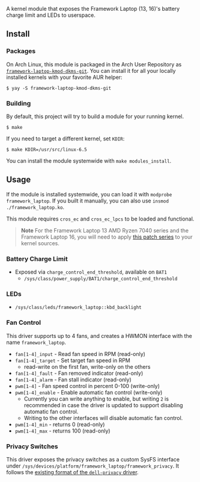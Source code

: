 A kernel module that exposes the Framework Laptop (13, 16)'s battery charge limit and LEDs to userspace.

## Install

### Packages

On Arch Linux, this module is packaged in the Arch User Repository as
[`framework-laptop-kmod-dkms-git`](https://aur.archlinux.org/packages/framework-laptop-kmod-dkms-git).
You can install it for all your locally installed kernels with your favorite
AUR helper:

```console
$ yay -S framework-laptop-kmod-dkms-git
```

### Building

By default, this project will try to build a module for your running kernel.

```console
$ make
```

If you need to target a different kernel, set `KDIR`:

```console
$ make KDIR=/usr/src/linux-6.5
```

You can install the module systemwide with `make modules_install`.

## Usage

If the module is installed systemwide, you can load it with 
`modprobe framework_laptop`. If you built it manually, you can also use
`insmod ./framework_laptop.ko`.

This module requires `cros_ec` and `cros_ec_lpcs` to be loaded and functional.

> **Note**
> For the Framework Laptop 13 AMD Ryzen 7040 series and the Framework Laptop 16,
> you will need to apply [this patch series](https://lore.kernel.org/chrome-platform/20231005160701.19987-1-dustin@howett.net/) to your kernel sources.

### Battery Charge Limit

- Exposed via `charge_control_end_threshold`, available on `BAT1`
   - `/sys/class/power_supply/BAT1/charge_control_end_threshold`

### LEDs

- `/sys/class/leds/framework_laptop::kbd_backlight`

### Fan Control

This driver supports up to 4 fans, and creates a HWMON interface with the name `framework_laptop`.

- `fan[1-4]_input` - Read fan speed in RPM (read-only)
- `fan[1-4]_target` - Set target fan speed in RPM
  - read-write on the first fan, write-only on the others
- `fan[1-4]_fault` - Fan removed indicator (read-only)
- `fan[1-4]_alarm` - Fan stall indicator (read-only)
- `pwm[1-4]` - Fan speed control in percent 0-100 (write-only)
- `pwm[1-4]_enable` - Enable automatic fan control (write-only)
  - Currently you can write anything to enable, but writing `2` is recommended in case the driver is updated to support disabling automatic fan control.
  - Writing to the other interfaces will disable automatic fan control.
- `pwm[1-4]_min` - returns 0 (read-only)
- `pwm[1-4]_max` - returns 100 (read-only)

### Privacy Switches

This driver exposes the privacy switches as a custom SysFS interface under `/sys/devices/platform/framework_laptop/framework_privacy`.
It follows the [existing format of the `dell-privacy` driver](https://www.kernel.org/doc/Documentation/ABI/testing/sysfs-platform-dell-privacy-wmi).
